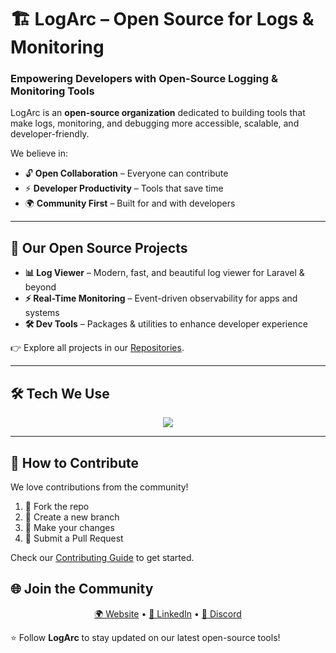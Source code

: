 # 🏗️ LogArc – Open Source for Logs & Monitoring

### Empowering Developers with Open-Source Logging & Monitoring Tools

LogArc is an **open-source organization** dedicated to building tools that make logs, monitoring, and debugging more accessible, scalable, and developer-friendly.  

We believe in:
- 🔓 **Open Collaboration** – Everyone can contribute  
- ⚡ **Developer Productivity** – Tools that save time  
- 🌍 **Community First** – Built for and with developers  

---

## 📂 Our Open Source Projects
- **📊 Log Viewer** – Modern, fast, and beautiful log viewer for Laravel & beyond  
- **⚡ Real-Time Monitoring** – Event-driven observability for apps and systems  
- **🛠️ Dev Tools** – Packages & utilities to enhance developer experience  

👉 Explore all projects in our [Repositories](https://github.com/logarc?tab=repositories).

---

## 🛠️ Tech We Use
<p align="center">
  <img src="https://skillicons.dev/icons?i=laravel,php,tailwind,mysql,git,filamentphp" />
</p>

---

## 🤝 How to Contribute
We love contributions from the community!  
1. 🍴 Fork the repo  
2. 🌱 Create a new branch  
3. 🔧 Make your changes  
4. 🚀 Submit a Pull Request  

Check our [Contributing Guide](CONTRIBUTING.md) to get started.  


## 🌐 Join the Community
<p align="center">
  <a href="https://logarc.com" target="_blank">🌍 Website</a> •
  <a href="https://linkedin.com/company/logarc" target="_blank">💼 LinkedIn</a> •
  <a href="https://discord.gg/DZmpJhe8aq" target="_blank">💬 Discord</a>
</p>

⭐ Follow **LogArc** to stay updated on our latest open-source tools!
